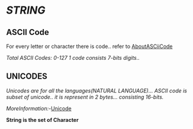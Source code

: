 # _STRING_
## ASCII Code
For every letter or character there is code.. refer to 
[AboutASCiiCode](https://www.ascii-code.com/)

*Total ASCII Codes: 0-127
1 code consists 7-bits digits..*
## UNICODES
*Unicodes are for all the languages(NATURAL LANGUAGE)... ASCII code is subset of unicode.. it is represent in 2 bytes... consisting 16-bits.*

*MoreInformation:-*[Unicode](https://home.unicode.org/)


**String is the set of Character**
